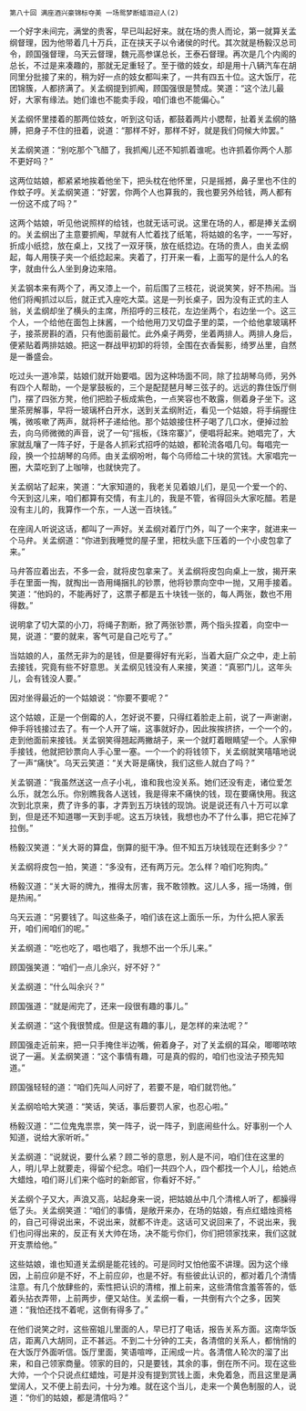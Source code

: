     第八十回 满座酒兴豪锦标夺美 一场鸳梦断蜡泪迎人(2) 

   一个好字未间完，满堂的贵客，早已叫起好来。就在场的贵人而论，第一就算关孟纲督理，因为他带着几十万兵，正在挟天子以令诸侯的时代。其次就是杨毅汉总司令，顾国强督理，乌天云督理，魏元高参谋总长，王泰石督理。再次是几个内阁的总长，不过是来凑趣的，那就无足重轻了。至于徵的妓女，却是用十八辆汽车在胡同里分批接了来的，稍为好一点的妓女都叫来了，一共有四五十位。这大饭厅，花团锦簇，人都挤满了。关孟纲提到抓阄，顾国强很是赞成。笑道：“这个法儿最好，大家有缘法。她们谁也不能卖手段，咱们谁也不能偏心。”

   关孟纲怀里搂着的那两位妓女，听到这句话，都鼓着两片小腮帮，扯着关孟纲的胳膊，把身子不住的扭着，说道：“那样不好，那样不好，就是我们伺候大帅罢。”

   关孟纲笑道：“别吃那个飞醋了，我抓阄儿还不知抓着谁呢。也许抓着你两个人那不更好吗？”

   这两位姑娘，都紧紧地挨着他坐下，把头枕在他怀里，只是摇撼，鼻子里也不住的作蚊子哼。关孟纲笑道：“好罢，你两个人也算我的，我也要另外给钱，两人都有一份这不成了吗？”

   这两个姑娘，听见他说照样的给钱，也就无话可说。这里在场的人，都是捧关孟纲的。关孟纲出了主意要抓阄，早就有人忙着找了纸笔，将姑娘的名字，一一写好，折成小纸捻，放在桌上，又找了一双牙筷，放在纸捻边。在场的贵人，由关孟纲起，每人用筷子夹一个纸捻起来。夹着了，打开来一看，上面写的是什么人的名字，就由什么人坐到身边来陪。

   关孟钢本来有两个了，再又漆上一个，前后围了三枝花，说说笑笑，好不热闹。当他们将阄抓过以后，就正式入座吃大菜。这是一列长桌子，因为没有正式的主人翁，关孟纲却坐了横头的主席，所招呼的三枝花，左边坐两个，右边坐一个。这三个人，一个给他在面包上抹酱，一个给他用刀叉切盘子里的菜，一个给他拿玻璃杯子，接茶房斟的酒，只有他面前最忙。此外桌子两旁，坐着两排人。两排人身后，便紧贴着两排姑娘。把这一群战甲初卸的将领，全围在衣香鬓影，绮罗丛里，自然是一番盛会。

   吃过头一道冷菜，姑娘们就开始要唱。因为这种场面不同，除了拉胡琴乌师，另外有四个人帮助，一个是掌鼓板的，三个是配琵琶月琴三弦子的。远远的靠住饭厅侧门，摆了四张方凳，他们把脸子板成紫色，一点笑容也不敢露，侧着身子坐下。这里茶房解事，早将一玻璃杯白开水，送到关孟纲附近，看见一个姑娘，将手绢握住嘴，微咳嗽了两声，就将杯子递给他。那个姑娘接住杯子喝了几口水，便掉过脸去，向乌师微微的声音，说了一句“摇板，《珠帘寨》”，便唱将起来。她唱完了，大家就乱嚷了一阵子好，于是各人抓彩式招呼的姑娘，都轮流各唱几句。每唱完一段，换一个拉胡琴的乌师。由关孟纲吩咐，每个乌师给二十块的赏钱。大家唱完一圈，大菜吃到了上咖啡，也就快完了。

   关孟纲站了起来，笑道：“大家知道的，我老关见着娘儿们，是见一个爱一个的、今天到这儿来，咱们都算有交情，有主儿的，我是不管，省得回头大家吃醋。若是没有主儿的，我算作一个东，一人送一百块钱。”

   在座阔人听说这话，都叫了一声好。关孟纲对着厅门外，叫了一个来字，就进来一个马弁。关孟纲道：“你进到我睡觉的屋子里，把枕头底下压着的一个小皮包拿了来。”

   马弁答应着出去，不多一会，就将皮包拿来了。关孟纲将皮包向桌上一放，揭开来手在里面一掏，就掏出一沓用绳捆扎的钞票，他将钞票向空中一抛，又用手接着。笑道：“他妈的，不能再好了，这票子都是五十块钱一张的，每人两张，数也不用得数。”

   说明拿了切大菜的小刀，将绳子割断，掀了两张钞票，两个指头捏着，向空中一晃，说道：“要的就来，客气可是自己吃亏了。”

   当姑娘的人，虽然无非为的是钱，但是要得好有光彩，当着大庭广众之中，走上前去接钱，究竟有些不好意思。关孟纲见钱没有人来接，笑道：“真邪门儿，这年头儿，会有钱没人要。”

   因对坐得最近的一个姑娘说：“你要不要呢？”

   这个姑娘，正是一个倒霉的人，怎好说不要，只得红着脸走上前，说了一声谢谢，伸手将钱接过去了。有一个人开了端，这事就好办，因此挨挨挤挤，一个一个的，走到他面前来接钱。关孟钢笑得翘起两撇胡子，来一个就盯着眼睛望一个。人家伸手接钱，他就把钞票向人手心里一塞。一个一个的将钱领下，关孟纲就笑嘻嘻地说了一声“痛快”。乌天云笑道：“关大哥是痛快，我们这些人就白了吗？”

   关孟钢道：“我虽然送这一点子小礼，谁和我也没关系。她们还没有走，诸位爱怎么乐，就怎么乐。你别瞧我各人送钱，我是得来不痛快的钱，现在要痛快用。我这次到北京来，费了许多的事，才弄到五万块钱的现饷。说是说还有八十万可以拿到，但是还不知道哪一天到手呢。这五万块钱，我想也办不了什么事，把它花掉了拉倒。”

   杨毅汉笑道：“关大哥的算盘，倒算的挺干净。但不知五万块钱现在还剩多少？”

   关孟纲将皮包一拍，笑道：“多没有，还有两万元。怎么样？咱们吃狗肉。”

   杨毅汉道：“关大哥的牌九，推得太厉害，我不敢领教。这儿人多，摇一场摊，倒是热闹。”

   乌天云道：“另要钱了。叫这些条子，咱们该在这上面乐一乐，为什么把人家丢开，咱们闹咱们的呢。”

   关孟纲道：“吃也吃了，唱也唱了，我想不出一个乐儿来。”

   顾国强笑道：“咱们一点儿余兴，好不好？”

   关孟纲道：“什么叫余兴？”

   顾国强道：“就是闹完了，还来一段很有趣的事儿。”

   关孟纲道：“这个我很赞成。但是这有趣的事儿，是怎样的来法呢？”

   顾国强走近前来，把一只手掩住半边嘴，俯着身子，对了关孟纲的耳朵，唧唧哝哝说了一遍。关孟纲笑道：“这个事情有趣，可是真的假的，咱们也没法子预先知道。”

   顾国强轻轻的道：“咱们先叫人问好了，若要不是，咱们就罚他。”

   关孟纲哈哈大笑道：“笑话，笑话，事后要罚人家，也忍心啦。”

   杨毅汉道：“二位鬼鬼祟祟，笑一阵子，说一阵子，到底闹些什么。好事别一个人知道，说给大家听听。”

   关孟纲道：“说就说，要什么紧？顾二爷的意思，别人是不问，咱们住在这里的人，明儿早上就要走，得留个纪念。咱们一共四个人，四个都找一个人儿，给她点大蜡烛，咱们哥儿们来个临时的新郎官，你看好不好。”

   关孟纲个子又大，声浪又高，站起身来一说，把姑娘丛中几个清棺人听了，都臊得低了头。关孟纲笑道：“咱们的事情，是敞开来办，在场的姑娘，有点红蜡烛资格的，自己可得说出来，不说出来，就都不许走。这话可又说回来了，不说出来，我们也问得出来的，反正有关大帅在场，决不能亏你们，你们把领家找来，我们这就开支票给他。”

   这些姑娘，谁也知道关孟纲是能花钱的。可是同时又怕他蛮不讲理。因为这个缘因，上前应卯是不好，不上前应卯，也是不好。有些彼此认识的，都对着几个清情注意。有几个放肆些的，索性把认识的清棺，推上前来，这些清倌含羞答答的，低着头拈衣弄带，上前两步，便又站住。关孟纲一看，一共倒有六个之多，因笑道：“我怕还找不着呢，这倒有得多了。”

   在他们说笑之时，这些窑姐儿里面的人，早已打了电话，报告关系方面。这南华饭店，距离八大胡同，正不甚远。不到二十分钟的工夫，各清倌的关系人，都悄悄的在大饭厅外面听信。饭厅里面，笑语喧哗，正闹成一片。各清倌人轮次的溜了出来，和自己领家商量。领家的目的，只是要钱，其余的事，倒在所不问。现在这些大帅，一个个只说点红蜡烛，可是并没有提到赏钱上面，未免着急，而且这里是满堂阔人，又不便上前去问，十分为难。就在这个当儿，走来一个黄色制服的人，说道：“你们的姑娘，都是清倌吗？”

